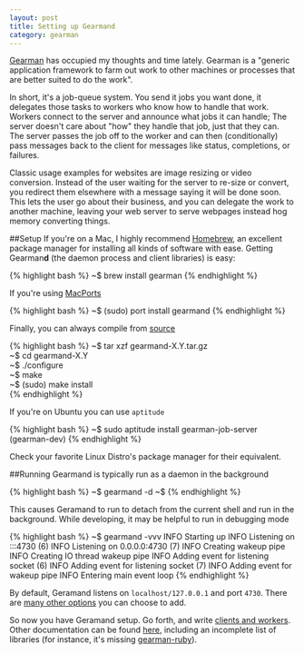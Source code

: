 ```yaml
---
layout: post
title: Setting up Gearmand
category: gearman
---
```


[Gearman][1] has occupied my thoughts and time lately.  Gearman is a "generic application framework to farm out work to other machines or processes that are better suited to do the work".

In short, it's a job-queue system.  You send it jobs you want done, it delegates those tasks to workers who know how to handle that work.  Workers 
connect to the server and announce what jobs it can handle; The server doesn't care about "how" they handle that job, just that they can.  The 
server passes the job off to the worker and can then (conditionally) pass messages back to the client for messages like status, completions, or failures.  

Classic usage examples for websites are image resizing or video conversion.  Instead of the user waiting for the server to re-size or convert, 
you redirect them elsewhere with a message saying it will be done soon.  This lets the user go about their business, and you can delegate the 
work to another machine, leaving your web server to serve webpages instead hog memory converting things.

##Setup
If you're on a Mac, I highly recommend [Homebrew][2], an excellent package manager for installing all kinds of software with ease.  Getting Gearman**d** (the daemon process and client libraries) is easy:

{% highlight bash %}
~$ brew install gearman
{% endhighlight %}

If you're using [MacPorts][3]

{% highlight bash %}
~$ (sudo) port install gearmand
{% endhighlight %}    

Finally, you can always compile from [source][4]

{% highlight bash %}
~$ tar xzf gearmand-X.Y.tar.gz  
~$ cd gearmand-X.Y  
~$ ./configure  
~$ make  
~$ (sudo) make install  
{% endhighlight %}

If you're on Ubuntu you can use `aptitude`

{% highlight bash %}
~$ sudo aptitude install gearman-job-server (gearman-dev)
{% endhighlight %}

Check your favorite Linux Distro's package manager for their equivalent.  

##Running
Gearmand is typically run as a daemon in the background

{% highlight bash %}
~$ gearmand -d
~$ 
{% endhighlight %}

This causes Geramand to run to detach from the current shell and run in the background.  While developing, it may be helpful to run in debugging mode

{% highlight bash %}
~$ gearmand -vvv
 INFO Starting up
 INFO Listening on :::4730 (6)
 INFO Listening on 0.0.0.0:4730 (7)
 INFO Creating wakeup pipe
 INFO Creating IO thread wakeup pipe
 INFO Adding event for listening socket (6)
 INFO Adding event for listening socket (7)
 INFO Adding event for wakeup pipe
 INFO Entering main event loop
{% endhighlight %}     

By default, Geramand listens on `localhost/127.0.0.1` and port `4730`.  There are [many other options][5] you can choose to add.

So now you have Geramand setup.  Go forth, and write [clients and workers][6].  Other documentation can be found [here][7], including an incomplete list 
of libraries (for instance, it's missing [gearman-ruby][8]).

[1]: http://gearman.org/
[2]: https://github.com/mxcl/homebrew
[3]: http://www.macports.org/
[4]: http://gearman.org/index.php?id=download
[5]: http://gearman.org/index.php?id=manual:job_server
[6]: http://gearman.org/index.php?id=getting_started#client_and_worker_api
[7]: http://gearman.org/index.php?id=documentation
[8]: https://rubygems.org/gems/gearman-ruby